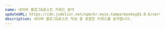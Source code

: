 ```yaml
---
name: 네이버 블로그&포스트 키워드 분석
updateURL: https://cdn.jsdelivr.net/npm/kr.myso.tampermonkey@1.0.6/service/com.naver.blog-write.keyword.counter.user.js
description: 네이버 블로그&포스트 작성 중 포함된 키워드를 분석합니다.
---
```

